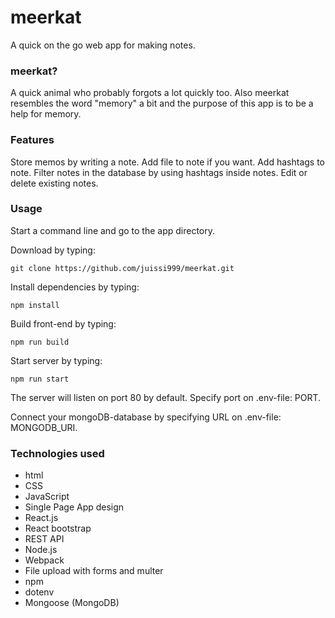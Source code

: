# meerkat
A quick on the go web app for making notes.

### meerkat?

A quick animal who probably forgots a lot quickly too. Also meerkat resembles the word "memory" a bit and the purpose of this app is to be a help for memory.

### Features

Store memos by writing a note. Add file to note if you want. Add hashtags to note. Filter notes in the database by using hashtags inside notes. Edit or delete existing notes.

### Usage

Start a command line and go to the app directory.

Download by typing:

`git clone https://github.com/juissi999/meerkat.git`

Install dependencies by typing:

`npm install`

Build front-end by typing:

`npm run build`

Start server by typing:

`npm run start`

The server will listen on port 80 by default. Specify port on .env-file: PORT.

Connect your mongoDB-database by specifying URL on .env-file: MONGODB_URI.

### Technologies used

* html
* CSS
* JavaScript
* Single Page App design
* React.js
* React bootstrap
* REST API
* Node.js
* Webpack
* File upload with forms and multer
* npm
* dotenv
* Mongoose (MongoDB)
